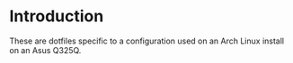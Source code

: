 # Introduction
These are dotfiles specific to a configuration used on an Arch Linux install on an Asus Q325Q.
